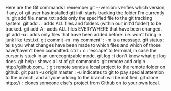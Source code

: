 Here are the Git commands I remember
git --version:  verifies which version, if any, of git user has installed
git init:  starts tracking the folder I'm currently in.
git add file_name.txt:  adds only the specified file to the git tracking system.
git add .  :  adds ALL files and folders (within our init'd folder) to be tracked.
git add-A  :  adds ALL files EVERYWHERE that have been changed.
git add -u  :  adds only files that have been added before. i.e. won't bring in junk like test.txt.
git commit -m 'my comment'  :  -m is a message.
git status  :  tells you what changes have been made to which files and which of those have/haven't been committed.
ctrl + c  :  'escape' to terminal, in case the cursor is stuck in an unrecognizable mode.
git log  :  i don't know what git log does.
git help  :  shows a list of git commands.
git remote add origin http://github.com...  :  git remote sends a local project to the remote folder on github.
git push -u origin master  :  -u indicates to git to pay special attention to the branch, and anyone adding to the branch will be notified.
git clone https://  :  clones someone else's project from Github on to your own local.
